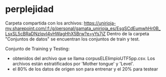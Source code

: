# perplejidad

Carpeta compartida con los archivos: https://unirioja-my.sharepoint.com/:f:/g/personal/gamata_unirioja_es/EsgSCdEumwhHr0B_LsxSL5cBRaDNzlqvI4vHWagHhX5Brw?e=yYs7jZ
    Dentro de la carpeta "Conjuntos de datos" se encuentran los conjuntos de train y test.

Conjunto de Training y Testing:
- obtenidos del archivo que se llama corpusELElimpioUTF5pp.csv. Los archivos están estratificados por 'Mother tongue' y 'Level'.
- el 80% de los datos de origen son para entrenar y el 20% para testear

